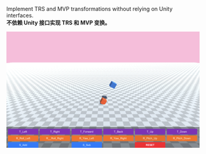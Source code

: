 Implement TRS and MVP transformations without relying on Unity interfaces.<br/>
**不依赖 Unity 接口实现 TRS 和 MVP 变换。**

![](https://github.com/onovich/MatrixSample/blob/main/Assets/Resources_Sample/sample_cover.jpg)
